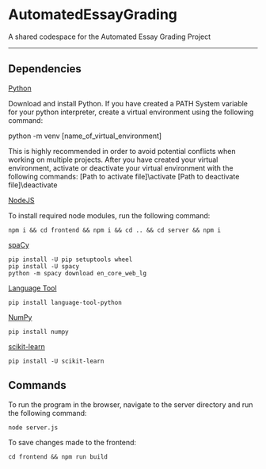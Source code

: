 # AutomatedEssayGrading
A shared codespace for the Automated Essay Grading Project

-----------------------------------------------------------------------

<h2>Dependencies</h2>
<a href="https://www.python.org/"> Python </a>

Download and install Python. 
If you have created a PATH System variable for your python interpreter, create a virtual environment using the following command:

python -m venv [name_of_virtual_environment]

This is highly recommended in order to avoid potential conflicts when working on multiple projects. After you have created your virtual environment, activate or deactivate your virtual environment with the following commands:
[Path to activate file]\activate
[Path to deactivate file]\deactivate


<a href= "https://nodejs.org/en/" > NodeJS </a>

To install required node modules, run the following command: 
```
npm i && cd frontend && npm i && cd .. && cd server && npm i 
```

<a href="https://spacy.io/"> spaCy </a>
```
pip install -U pip setuptools wheel
pip install -U spacy
python -m spacy download en_core_web_lg
```

<a href="https://pypi.org/project/language-tool-python/"> Language Tool </a>
```
pip install language-tool-python
```

<a href="https://numpy.org/"> NumPy </a>
```
pip install numpy
```

<a href="https://scikit-learn.org/stable/index.html"> scikit-learn </a>
```
pip install -U scikit-learn
```

<h2>Commands</h2>

To run the program in the browser, navigate to the server directory and run the following command: 
```
node server.js
```

To save changes made to the frontend:
```
cd frontend && npm run build 
```
